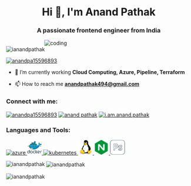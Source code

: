 <h1 align="center">Hi 👋, I'm Anand Pathak</h1>
<h3 align="center">A passionate frontend engineer from India</h3>

<img align="right" alt="coding" width="400" src="https://imgs.search.brave.com/SYxRuKQLouvxgzg1wwp4J_pDYIMHvjoSW2EF0Znbw3I/rs:fit:860:0:0:0/g:ce/aHR0cHM6Ly9naWZk/Yi5jb20vaW1hZ2Vz/L2hpZ2gvY29tcHV0/ZXItc3lzdGVtLWNv/ZGluZy1qM3N6Zmp2/OWZ3YjVhdDl4Lmdp/Zg.gif">

<p align="left"> <img src="https://komarev.com/ghpvc/?username=ianandpathak&label=Profile%20views&color=0e75b6&style=flat" alt="ianandpathak" /> </p>

<p align="left"> <a href="https://twitter.com/anandpa15596893" target="blank"><img src="https://img.shields.io/twitter/follow/anandpa15596893?logo=twitter&style=for-the-badge" alt="anandpa15596893" /></a> </p>

- 🌱 I’m currently working **Cloud Computing, Azure, Pipeline, Terraform**

- 📫 How to reach me **anandpathak494@gmail.com**

<h3 align="left">Connect with me:</h3>
<p align="left">
<a href="https://twitter.com/anandpa15596893" target="blank"><img align="center" src="https://raw.githubusercontent.com/rahuldkjain/github-profile-readme-generator/master/src/images/icons/Social/twitter.svg" alt="anandpa15596893" height="30" width="40" /></a>
<a href="https://linkedin.com/in/anand pathak" target="blank"><img align="center" src="https://raw.githubusercontent.com/rahuldkjain/github-profile-readme-generator/master/src/images/icons/Social/linked-in-alt.svg" alt="anand pathak" height="30" width="40" /></a>
<a href="https://instagram.com/i.am.anand.pathak" target="blank"><img align="center" src="https://raw.githubusercontent.com/rahuldkjain/github-profile-readme-generator/master/src/images/icons/Social/instagram.svg" alt="i.am.anand.pathak" height="30" width="40" /></a>
</p>

<h3 align="left">Languages and Tools:</h3>
<p align="left"> <a href="https://azure.microsoft.com/en-in/" target="_blank" rel="noreferrer"> <img src="https://www.vectorlogo.zone/logos/microsoft_azure/microsoft_azure-icon.svg" alt="azure" width="40" height="40"/> </a> <a href="https://www.docker.com/" target="_blank" rel="noreferrer"> <img src="https://raw.githubusercontent.com/devicons/devicon/master/icons/docker/docker-original-wordmark.svg" alt="docker" width="40" height="40"/> </a> <a href="https://kubernetes.io" target="_blank" rel="noreferrer"> <img src="https://www.vectorlogo.zone/logos/kubernetes/kubernetes-icon.svg" alt="kubernetes" width="40" height="40"/> </a> <a href="https://www.linux.org/" target="_blank" rel="noreferrer"> <img src="https://raw.githubusercontent.com/devicons/devicon/master/icons/linux/linux-original.svg" alt="linux" width="40" height="40"/> </a> <a href="https://www.nginx.com" target="_blank" rel="noreferrer"> <img src="https://raw.githubusercontent.com/devicons/devicon/master/icons/nginx/nginx-original.svg" alt="nginx" width="40" height="40"/> </a> <a href="https://www.photoshop.com/en" target="_blank" rel="noreferrer"> <img src="https://raw.githubusercontent.com/devicons/devicon/master/icons/photoshop/photoshop-line.svg" alt="photoshop" width="40" height="40"/> </a> </p>

<p><img align="left" src="https://github-readme-stats.vercel.app/api/top-langs?username=ianandpathak&show_icons=true&locale=en&layout=compact" alt="ianandpathak" /></p>

<p>&nbsp;<img align="center" src="https://github-readme-stats.vercel.app/api?username=ianandpathak&show_icons=true&locale=en" alt="ianandpathak" /></p>

<p><img align="center" src="https://github-readme-streak-stats.herokuapp.com/?user=ianandpathak&" alt="ianandpathak" /></p>
